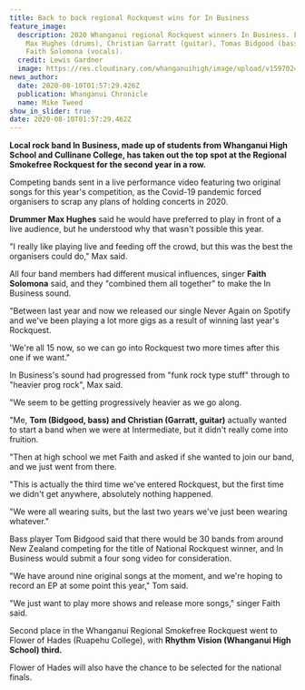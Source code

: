 ```yaml
---
title: Back to back regional Rockquest wins for In Business
feature_image:
  description: 2020 Whanganui regional Rockquest winners In Business. From left,
    Max Hughes (drums), Christian Garratt (guitar), Tomas Bidgood (bass) and
    Faith Solomona (vocals).
  credit: Lewis Gardner
  image: https://res.cloudinary.com/whanganuihigh/image/upload/v1597024797/News/Rockquest_winners_In_Business._Chron_10.8.20_phto_Lewis_Gardner.jpg
news_author:
  date: 2020-08-10T01:57:29.426Z
  publication: Whanganui Chronicle
  name: Mike Tweed
show_in_slider: true
date: 2020-08-10T01:57:29.462Z
---
```

**Local rock band In Business, made up of students from Whanganui High School and Cullinane College, has taken out the top spot at the Regional Smokefree Rockquest for the second year in a row.**

Competing bands sent in a live performance video featuring two original songs for this year's competition, as the Covid-19 pandemic forced organisers to scrap any plans of holding concerts in 2020.

**Drummer Max Hughes** said he would have preferred to play in front of a live audience, but he understood why that wasn't possible this year.

"I really like playing live and feeding off the crowd, but this was the best the organisers could do," Max said.

All four band members had different musical influences, singer **Faith Solomona** said, and they "combined them all together" to make the In Business sound.

"Between last year and now we released our single Never Again on Spotify and we've been playing a lot more gigs as a result of winning last year's Rockquest.

'We're all 15 now, so we can go into Rockquest two more times after this one if we want."

In Business's sound had progressed from "funk rock type stuff" through to "heavier prog rock", Max said.

"We seem to be getting progressively heavier as we go along.

"Me, **Tom (Bidgood, bass) and Christian (Garratt, guitar)** actually wanted to start a band when we were at Intermediate, but it didn't really come into fruition.

"Then at high school we met Faith and asked if she wanted to join our band, and we just went from there.

"This is actually the third time we've entered Rockquest, but the first time we didn't get anywhere, absolutely nothing happened.

"We were all wearing suits, but the last two years we've just been wearing whatever."

Bass player Tom Bidgood said that there would be 30 bands from around New Zealand competing for the title of National Rockquest winner, and In Business would submit a four song video for consideration.

"We have around nine original songs at the moment, and we're hoping to record an EP at some point this year," Tom said.

"We just want to play more shows and release more songs," singer Faith said.

Second place in the Whanganui Regional Smokefree Rockquest went to Flower of Hades (Ruapehu College), with **Rhythm Vision (Whanganui High School) third.**

Flower of Hades will also have the chance to be selected for the national finals.

